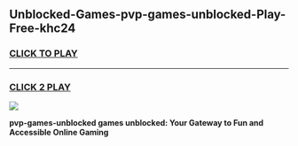 
## Unblocked-Games-pvp-games-unblocked-Play-Free-khc24
<h3>
<a href="https://premium76.site?title=pvp-games-unblocked&ref=23A">CLICK TO PLAY</a></h3>
<hr>

<h3>
<a href="https://premium76.site?title=pvp-games-unblocked&ref=23A">CLICK 2 PLAY</a>
  
</h3>

<a href="https://premium76.site?title=pvp-games-unblocked&ref=23A"><img src="https://clearcache.store/games.png"></a>


**pvp-games-unblocked games unblocked: Your Gateway to Fun and Accessible Online Gaming**
